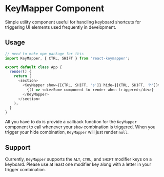 # KeyMapper Component

Simple utility component useful for handling keyboard shortcuts for triggering UI elements used frequently in development.

## Usage

```js
// need to make npm package for this
import KeyMapper, { CTRL, SHIFT } from 'react-keymapper';

export default class App {
  render() {
    return (
      <section>
        <KeyMapper show={[CTRL, SHIFT, 's']} hide={[CTRL, SHIFT, 'h']}>
          {() => <div>Some component to render when triggered</div>}
        </KeyMapper>
      </section>
    );
  }
}
```

All you have to do is provide a callback function for the `KeyMapper` component to call whenever your `show` combination is triggered. When you trigger your hide combination, `KeyMapper` will just render `null`.

## Support

Currently, `KeyMapper` supports the `ALT`, `CTRL`, and `SHIFT` modifier keys on a keyboard. Please use at least one modifier key along with a letter in your trigger combination.
